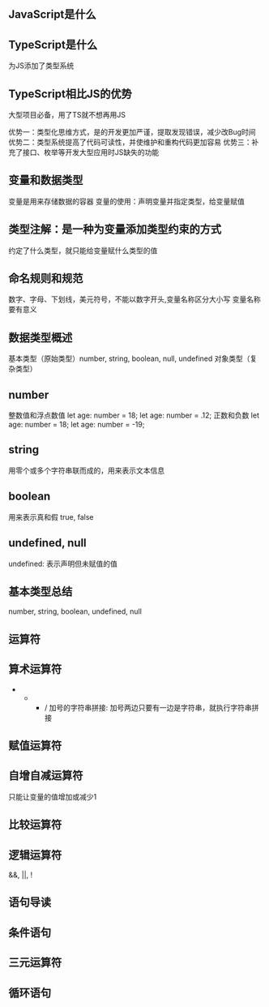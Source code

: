 ## JavaScript是什么

## TypeScript是什么
  为JS添加了类型系统

## TypeScript相比JS的优势
  大型项目必备，用了TS就不想再用JS

  优势一：类型化思维方式，是的开发更加严谨，提取发现错误，减少改Bug时间
  优势二：类型系统提高了代码可读性，并使维护和重构代码更加容易
  优势三：补充了接口、枚举等开发大型应用时JS缺失的功能

## 变量和数据类型
  变量是用来存储数据的容器
  变量的使用：声明变量并指定类型，给变量赋值

## 类型注解：是一种为变量添加类型约束的方式
  约定了什么类型，就只能给变量赋什么类型的值

## 命名规则和规范
  数字、字母、下划线，美元符号，不能以数字开头,变量名称区分大小写
  变量名称要有意义

## 数据类型概述
  基本类型（原始类型）number, string, boolean, null, undefined
  对象类型（复杂类型）

## number
  整数值和浮点数值
  let age: number = 18;
  let age: number = .12;
  正数和负数
   let age: number = 18;
   let age: number = -19;
## string
  用零个或多个字符串联而成的，用来表示文本信息

## boolean
  用来表示真和假
  true, false

## undefined, null
  undefined: 表示声明但未赋值的值

## 基本类型总结
  number, string, boolean, undefined, null

## 运算符

## 算术运算符
  + - * /
  加号的字符串拼接: 加号两边只要有一边是字符串，就执行字符串拼接

## 赋值运算符

## 自增自减运算符
  只能让变量的值增加或减少1

## 比较运算符

## 逻辑运算符
  &&, ||, !

## 语句导读

## 条件语句

## 三元运算符

## 循环语句


